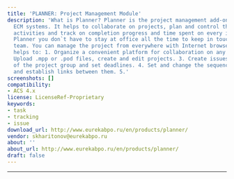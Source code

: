 ```yaml
---
title: 'PLANNER: Project Management Module'
description: 'What is Planner? Planner is the project management add-on for Alfresco-based
  ECM systems. It helps to collaborate on projects, plan and control the employees`
  activities and track on completion progress and time spent on every issue. With
  Planner you don`t have to stay at office all the time to keep in touch with project
  team. You can manage the project from everywhere with Internet browser. Planner
  helps to: 1. Organize a convenient platform for collaboration on any projects. 2.
  Upload .mpp or .pod files, create and edit projects. 3. Create issues for members
  of the project group and set deadlines. 4. Set and change the sequence of tasks
  and establish links between them. 5.'
screenshots: []
compatibility:
- ACS 4.x
license: LicenseRef-Proprietary
keywords:
- task
- tracking
- issue
download_url: http://www.eurekabpo.ru/en/products/planner/
vendor: skharitonov@eurekabpo.ru
about: ''
about_url: http://www.eurekabpo.ru/en/products/planner/
draft: false
---
```

---
